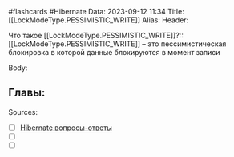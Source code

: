 #flashcards #Hibernate 
Data: 2023-09-12 11:34
Title: [[LockModeType.PESSIMISTIC_WRITE]]
Alias:
Header:

Что такое [[LockModeType.PESSIMISTIC_WRITE]]?::[[LockModeType.PESSIMISTIC_WRITE]] – это пессимистическая блокировка в которой данные блокируются в момент записи
<!--SR:!2023-11-03,10,270-->



Body:





Главы:
-


Sources:
- [ ] [Hibernate вопросы-ответы](https://docs.google.com/document/d/104EUUT-gv7xSalJlJu0DInzlyCVFjC5Sz2gcDoVtfyE/edit)
- [ ] []()
- [ ] []()
